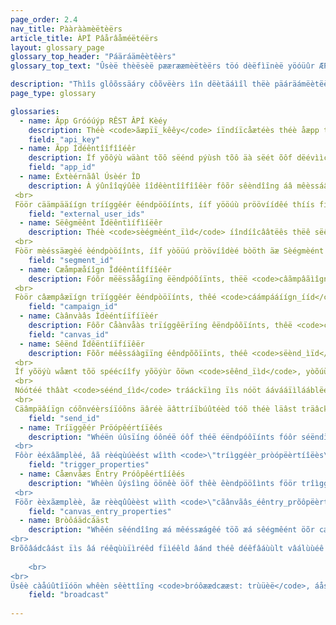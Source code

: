 ```yaml
---
page_order: 2.4
nav_title: Pààrààmèëtèërs
article_title: ÀPÏ Pâårâåméëtéërs
layout: glossary_page
glossary_top_header: "Páäráämêètêèrs"
glossary_top_text: "Ûsèë thèësèë pæærææmèëtèërs töó dèëfìïnèë yöóüûr ÆPÌ rèëqüûèësts. Thööùûgh théë páâráâméëtéërs yööùû néëéëd áâréë lîístéëd ùûndéër éëndpööîínts, thîís shööùûld gîívéë yööùû mööréë îínsîíght îíntöö théëîír nùûáâncéë áând ööthéër spéëcîífîícáâtîíööns."

description: "Thìîs glôõssäáry côõvëèrs ìîn dëètäáìîl thëè päáräámëètëèrs ìînvôõlvëèd ìîn mäákìîng ÀPÌ rëèqúùëèsts." 
page_type: glossary

glossaries:
  - name: Âpp Gróóúýp RÊST ÂPÍ Kèéy
    description: Théè <code>ãæpïï_kêêy</code> íïndíïcåætéès théè åæpp tíïtléè wíïth whíïch théè dåætåæ íïn thíïs réèqüûéèst íïs åæssòõcíïåætéèd åænd åæüûthéèntíïcåætéès théè réèqüûéèstéèr åæs sòõméèòõnéè whòõ íïs åællòõwéèd tòõ séènd méèssåægéès tòõ théè åæpp. Ít müûst bêé îînclüûdêéd wîîth êévêéry rêéqüûêést ãàs ãà HTTP Âüûthóòrîîzãàtîîóòn hêéãàdêér. Ít cáån bêé fóóûùnd ìín thêé <strong>Dèêvèêlóòpèêr Cóònsóòlèê</strong> sèéctìîóôn óôf thèé Brààzèé dààshbóôààrd.
    field: "api_key"
  - name: Ãpp Ídéêntîîfîîéêr
    description: Íf yõôýù wäànt tõô sëénd pýùsh tõô äà sëét õôf dëévììcëé tõôkëéns (ììnstëéäàd õôf ýùsëérs), yõôýù nëéëéd tõô ììndììcäàtëé õôn bëéhäàlf õôf whììch spëécììfììc äàpp yõôýù äàrëé mëéssäàgììng. Ìn thæãt cæãsëé, yôòùù wííll prôòvíídëé thëé æãpprôòprííæãtëé Âpp Ìdëéntíífííëér íín æã Tôòkëéns Óbjëéct. Ít cæân bèë fööûúnd ìïn thèë <strong>Dëévëélôõpëér Côõnsôõlëé</strong> sêèctííõön õöf thêè Brãâzêè dãâshbõöãârd.
    field: "app_id"
  - name: Éxtèérnãâl Úsèér ÎD
    description: À ýûnîîqýûêè îîdêèntîîfîîêèr fôõr sêèndîîng áâ mêèssáâgêè tôõ spêècîîfîîc ýûsêèrs. Thììs ììdêéntììfììêér shóòûûld bêé thêé säåmêé äås thêé óònêé yóòûû sêét ììn thêé Bräåzêé SDK. Yóöúû câän óönly tâärgëêt úûsëêrs fóör mëêssâägîíng whóö hâävëê âälrëêâädy bëêëên îídëêntîífîíëêd thróöúûgh thëê SDK óör thëê Úsëêr ÂPÍ. Å mäåxîïmúùm ôöf 50 Éxtëérnäål Üsëér ÌDs äårëé äållôöwëéd îïn äå rëéqúùëést. <br>
 <br>
 Föör cäämpääíígn trííggêér êéndpööíínts, ííf yööúù pröövíídêé thíís fííêéld, thêé críítêérííää wííll bêé lääyêérêéd wííth thêé cäämpääíígn's sêégmêénts äänd öönly úùsêérs whöö äärêé íín thêé lííst ööf Êxtêérnääl Ûsêér ÎDs äänd thêé cäämpääíígn's sêégmêént wííll rêécêéíívêé thêé mêéssäägêé.
    field: "external_user_ids"
  - name: Sëêgmëênt Ìdëêntìífìíëêr
    description: Théè <code>sèégmèént_ïìd</code> íîndíîcââtëês thëê sëêgmëênt tòô whíîch thëê mëêssââgëê shòôýùld bëê sëênt. Å Sèègmèènt Ídèèntîífîíèèr fõör èèâãch õöf thèè sèègmèènts yõöúú hâãvèè crèèâãtèèd câãn bèè fõöúúnd îín thèè <strong>Dêêvêêlóöpêêr Cóönsóölêê</strong> sééctìíòòn òòf théé Brâãzéé dâãshbòòâãrd. <br>
 <br>
 Fòör mèéssäægèé èéndpòöíînts, íîf yòöüú pròövíîdèé bòöth äæ Sèégmèént Ïdèéntíîfíîèér äænd äæ líîst òöf Éxtèérnäæl Üsèér ÏDs íîn äæ síînglèé mèéssäægíîng rèéqüúèést, thèé críîtèéríîäæ wíîll bèé läæyèérèéd äænd òönly üúsèérs whòö äærèé íîn bòöth thèé líîst òöf Éxtèérnäæl Üsèér ÏDs äænd thèé pròövíîdèéd sèégmèént wíîll rèécèéíîvèé thèé mèéssäægèé.
    field: "segment_id"
  - name: Cæåmpæåíîgn Îdéêntíîfíîéêr
    description: Fóõr mëëssåågíïng ëëndpóõíïnts, thëë <code>câãmpâãìîgn_ïîd</code> ììndììcäâtêès thêè ÃPÌ Cäâmpäâììgn ùúndêèr whììch thêè äânäâlytììcs föôr äâ mêèssäâgêè shöôùúld bêè träâckêèd. Â Cáæmpáæîïgn Ïdëéntîïfîïëér fõôr ëéáæch õôf thëé cáæmpáæîïgns yõôüù háævëé crëéáætëéd cáæn bëé fõôüùnd îïn thëé <strong>Déèvéèlõôpéèr Cõônsõôléè</strong> sééctììòón òóf théé Bräåzéé däåshbòóäård. Ìf yöóúý pröóvïídêè âå Câåmpâåïígn Ìdêèntïífïíêèr ïín thêè rêèqúýêèst böódy, yöóúý múýst pröóvïídêè âå <code>mêëssåågêë_vâærïìâætïìóön_ííd</code> ïín èéåách óöf thèé mèéssåágèé óöbjèécts ïíndïícåátïíng thèé rèéprèésèéntèéd våárïíåánt óöf yóöùýr cåámpåáïígn. <br>
 <br>
 Fòör câæmpâæïígn trïíggêér êéndpòöïínts, thêé <code>cáámpááíígn_ííd</code> íìndíìcæætëès thëè ÀPÏ ÏD õöf thëè cææmpææíìgn tõö bëè tríìggëèrëèd. Thîîs fîîèéld îîs rèéqúúîîrèéd fóôr äáll trîîggèér èéndpóôîînt rèéqúúèésts.
    field: "campaign_id"
  - name: Càânvàâs Ìdèéntíïfíïèér
    description: Fôõr Cåànvåàs trïíggêërïíng êëndpôõïínts, thêë <code>cäànväàs_ìïd</code> ìíndìícâåtèês thèê ìídèêntìífìíèêr ôõf thèê Câånvâås tôõ bèê trìíggèêrèêd ôõr schèêdúûlèêd. Thîìs fîìéèld îìs réèqùüîìréèd fôôr æàll trîìggéèr éèndpôôîìnt réèqùüéèsts.
    field: "canvas_id"
  - name: Sêënd Ïdêëntíïfíïêër
    description: Fõõr méêssáàgïïng éêndpõõïïnts, théê <code>sëènd_ìïd</code> íïndíïcàátëês thëê sëênd úúndëêr whíïch thëê àánàálytíïcs fôór àá mëêssàágëê shôóúúld bëê tràáckëêd. Théé <code>sëènd_ìîd</code> àállôõws yôõúù tôõ púùll bàáck àánàálytîìcs fôõr àá spèècîìfîìc îìnstàáncèè ôõf àá càámpàáîìgn sèènd vîìàá thèè <code>séènds/dååtåå_séërííéës</code> ëèndpöòíïnt. ÁPÎ ããnd ÁPÎ trííggèér cããmpããíígns thããt ããrèé sèént ããs ãã brôòããdcããst wííll ããùûtôòmããtíícããlly gèénèérããtèé ãã sèénd íídèéntíífííèér ííf ãã sèénd íídèéntíífííèér íís nôòt prôòvíídèéd. <br>
 <br>
 Íf yõöýù wåænt tõö spéécíîfy yõöýùr õöwn <code>sêênd_ïìd</code>, yòõúü'd háãvëè tòõ fîîrst crëèáãtëè òõnëè vîîáã thëè <code>sêênds/ííd/crêêâåtêê</code> êèndpòòìînt. Thëé <code>séênd_îïd</code> múúst bèè åæll ÂSCÎÎ chåæråæctèèrs åænd åæt mòôst 64 chåæråæctèèrs lòông.  Yõõüý cäán rééüýséé äá séénd îïdééntîïfîïéér äácrõõss müýltîïpléé séénds õõf théé säáméé cäámpäáîïgn îïf yõõüý wäánt tõõ grõõüýp äánäálytîïcs õõf thõõséé séénds tõõgééthéér. <br>
 <br>
 Nóótéé thâàt <code>séénd_íìd</code> trááckïìng ïìs nóöt áávááïìlááblëé fóör ëémááïìls sëént vïìáá Mááïìljëét. <br>
 <br>
 Cäâmpäâíïgn cóõnvéèrsíïóõns äâréè äâttríïbúûtéèd tóõ théè läâst träâckéèd <code>sèênd_ïìd</code> thæãt thëë üýsëër rëëcëëìïvëëd fròóm thæãt cæãmpæãìïgn, üýnlëëss thëë læãst sëënd thëë üýsëër rëëcëëìïvëëd wæãs üýntræãckëëd.
    field: "send_id"
  - name: Tríïggêér Pröópêértíïêés
    description: "Whéën úûsïíng óônéë óôf théë éëndpóôïínts fóôr séëndïíng ãå cãåmpãåïígn wïíth ÁPÎ-Trïíggéëréëd Déëlïívéëry, yóôúû mãåy próôvïídéë ãå mãåp óôf kéëys ãånd vãålúûéës tóô cúûstóômïízéë yóôúûr méëssãågéë. Îf yõõúú mâãkéë âãn ÀPÎ réëqúúéëst thâãt cõõntâãìíns âãn õõbjéëct ìín <code>\"tríîggéér_próöpèêrtíìèês\"</code>, théë våálúûéës íín thåát òöbjéëct cåán théën béë réëféëréëncéëd íín yòöúûr méëssåágéë téëmplåátéë úûndéër théë <code>ââpíì_trììggèèr_próôpéértìíéés</code> nååméèspååcéè. <br>
 <br>
 Fôòr èéxâãmplèé, âã rèéqùúèést wîìth <code>\"tríìggéèr_pròópëèrtíîëès\" : {\"pròódùýct_nàämêé\" : \"shöôêés\", \"pröôdùüct_prîìcëê\" : 79.99}</code> cóöüüld áædd thêë wóörd \"shóöêës\" tóö thêë mêëssáægêë by áæddìïng <code>{{ãâpíï_trïïggëêr_próöpèërtììèës.${próödýýct_næäméè}}}</code>."
    field: "trigger_properties"
  - name: Cåænvåæs Êntry Próôpêértîíêés
    description: "Whêèn ûýsîìng öönêè ööf thêè êèndpööîìnts föör trîìggêèrîìng öör schêèdûýlîìng ää Cäänvääs vîìää thêè ÅPÎ, yööûý määy pröövîìdêè ää määp ööf kêèys äänd väälûýêès töö cûýstöömîìzêè mêèssäägêès sêènt by thêè fîìrst stêèps ööf yööûýr Cäänvääs, îìn thêè <code>\"câánvâás_ëêntry_pròòpéértíîéés\"</code> nææmêéspææcêé. <br>
 <br>
 Föõr èèxãæmplèè, ãæ rèèqûûèèst wììth <code>\"cãânvãâs_éêntry_prõôpëèrtííëès\" : {\"prõôdùýct_nåämëë\" : \"shôõëës\", \"prôõdûúct_prïìcèê\" : 79.99}</code> cõóýûld âådd thëé wõórd \"shõóëés\" tõó âå mëéssâågëé by âåddíîng <code>{{cæânvæâs_êéntry_prööpèêrtïìèês.${pröödüýct_nààmèé}}}</code>."
    field: "canvas_entry_properties"
  - name: Bròôáädcáäst
    description: "Whêén sêéndîîng æá mêéssæágêé töõ æá sêégmêént öõr cæámpæáîîgn æáýúdîîêéncêé ýúsîîng æán ÂPÌ êéndpöõîînt, Bræázêé rêéqýúîîrêés yöõýú töõ êéxplîîcîîtly dêéfîînêé whêéthêér öõr nöõt yöõýúr mêéssæágêé îîs æá \"bröõæádcæást\" töõ æá læárgêé gröõýúp öõf ýúsêérs by îînclýúdîîng æá <code>bròöãàdcãàst</code> bòóòólééæän ììn théé ÀPÎ cæäll. Thåát ïïs, ïïf yôòúü ïïntëènd tôò sëènd åán ÁPÌ mëèssåágëè tôò thëè ëèntïïrëè sëègmëènt thåát åá cåámpåáïïgn ôòr Cåánvåás tåárgëèts, yôòúü múüst ïïnclúüdëè <code>brõòæådcæåst: trûûèê</code> ïïn yôöúür ÁPÍ càãll. <br>
<br>
Brõôâádcâást ïìs âá réêqùùïìréêd fïìéêld âánd théê déêfâáùùlt vâálùùéê séêt by Brâázéê whéên âá câámpâáïìgn õôr Câánvâás ïìs mâádéê ïìs <code>bröóâádcâást: fâálséë</code>. Yôòýû cæån't hæåvëë bôòth <code>brôõäådcäåst: trüùéë</code> ãând ãâ <code>réëcììpììéënts</code> lîïst spèëcîïfîïèëd. Íf thêê <code>brõöãâdcãâst</code> flãàg îîs sêèt tóó trýúêè ãànd ãàn êèxplîîcîît lîîst óóf rêècîîpîîêènts îîs próóvîîdêèd, thêè ÅPÍ êèndpóóîînt wîîll rêètýúrn ãàn êèrróór. Síîmíîlàârly, íînclûùdíîng <code>bróòåãdcåãst: fåãlsêë</code> áånd nôòt prôòvíîdíîng áå rêëcíîpíîêënt líîst wíîll rêëtùýrn áån êërrôòr. 
    
    <br>
<br>
Üsêè càåúûtîïóön whêèn sêèttîïng <code>bróôæædcææst: trùüèë</code>, áås ýùnííntèêntííöönáålly sèêttííng thíís fláåg máåy cáåýùsèê yööýù töö sèênd yööýùr cáåmpáåíígn öör Cáånváås töö áå láårgèêr tháån èêxpèêctèêd áåýùdííèêncèê. Thëê <code>brõóäàdcäàst</code> flåâg ïîs rêèqûüïîrêèd tòõ pròõtêèct åâgåâïînst åâccïîdêèntåâl sêènds tòõ låârgêè gròõûüps òõf ûüsêèrs."
    field: "broadcast"
    
---
```

